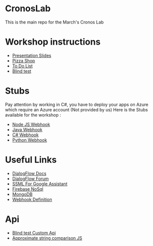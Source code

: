 # CronosLab

This is the main repo for the March's Cronos Lab

# Workshop instructions

* [Presentation Slides](https://drive.google.com/open?id=1G_48oVxW0N2edYSLy051mQ3OxEpVsrtgTiW5BSRQ9EM)
* [Pizza Shop](https://drive.google.com/open?id=1oMc1Wmx1HnXqaoc6Di7H3WcCizVOL_BD9LYfc35WdNo)
* [To Do List](https://drive.google.com/open?id=1SX54k7yfCe8fH1wplAuu8FH5LmB-xk3sgKPk-kVfzJA)
* [Blind test](https://drive.google.com/open?id=1o3t4IaQ0iYV15Q_9GTNku6q94wRsv3eVnbr37gFnrY0)

# Stubs

Pay attention by working in C#, you have to deploy your apps on Azure which require an Azure account (Not provided by us)
Here is the Stubs available for the workshop :
* [Node JS Webhook](https://github.com/Gillariel/CronosLab/tree/Node_Webhook_Stub)
* [Java Webhook](https://github.com/Gillariel/CronosLab/tree/Java_Webhook_Stub) 
* [C# Webhook](https://github.com/Gillariel/CronosLab/tree/C#_Webhook_Stub) 
* [Python Webhook](https://github.com/Gillariel/CronosLab/tree/Python_Webhook_Stub) 

# Useful Links

* [DialogFlow Docs](https://dialogflow.com/docs/getting-started/basics)
* [DialogFlow Forum](https://productforums.google.com/forum/#!forum/dialogflow)
* [SSML For Google Assistant](https://developers.google.com/actions/reference/ssml)
* [Firebase NoSql](https://firebase.google.com/docs/firestore/)
* [MongoDB](https://docs.mongodb.com/)
* [Webhook Definition](https://en.wikipedia.org/wiki/Webhook)

# Api

 * [Blind test Custom Api](https://desolate-bastion-37509.herokuapp.com)
 * [Approximate string comparison JS](https://glench.github.io/fuzzyset.js/)
